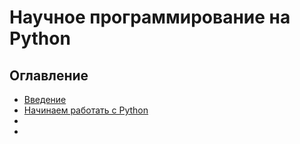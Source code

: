 # Научное программирование на Python

## Оглавление

* [Введение](Introduction.md)
* [Начинаем работать с Python](Introduction_in_Python.ipynb)
* [](Paradigm.ipynb)
* [](BaseIO.ipynb)